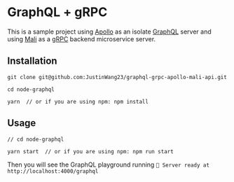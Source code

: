 # GraphQL + gRPC

This is a sample project using [Apollo](https://www.apollographql.com/docs/apollo-server/) as an isolate [GraphQL](https://graphql.org/) server and using [Mali](https://mali.js.org/) as a [gRPC](https://grpc.io/) backend microservice server.

## Installation

```
git clone git@github.com:JustinWang23/graphql-grpc-apollo-mali-api.git

cd node-graphql

yarn  // or if you are using npm: npm install
```

## Usage

```
// cd node-graphql

yarn start  // or if you are using npm: npm run start
```

Then you will see the GraphQL playground running `🚀 Server ready at http://localhost:4000/graphql`